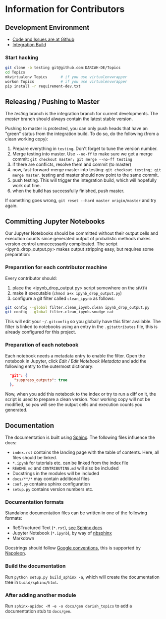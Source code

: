 # Information for Contributors

## Development Environment

* [Code and Issues are at Github](http://github.com/DARIAH-DE/Topics)
* [Integration Build](http://dev.digital-humanities.de/ci/jobs/DARIAH-Topics)

### Start hacking

```bash
git clone -b testing git@github.com:DARIAH-DE/Topics
cd Topics
mkvirtualenv Topics      # if you use virtualenvwrapper
workon Topics            # if you use virtualenvwrapper
pip install -r requirement-dev.txt
```

## Releasing / Pushing to Master

The _testing_ branch is the integration branch for current developments. The _master_ branch should always contain the latest stable version. 

Pushing to master is protected, you can only push heads that have an "green" status from the integration build. To do so, do the following (from a clean working copy):

1. Prepare everything in `testing`. Don't forget to tune the version number.
2. Merge testing into master. Use `--no-ff` to make sure we get a merge commit: `git checkout master; git merge --no-ff testing`
3. if there are conflicts, resolve them and commit (to master)
4. now, fast-forward-merge master into testing: `git checkout testing; git merge master`. testing and master should now point to the same commit.
5. push testing. This will trigger the integration build, which will hopefully work out fine.
6. when the build has successfully finished, push master.

If something goes wrong, `git reset --hard master origin/master` and try again.

## Committing Jupyter Notebooks

Our Jupyter Notebooks should be committed without their output cells and execution counts since generated output of
probalistic methods makes version control unneccessarily complicated. The script <ipynb_drop_output.py> makes output
stripping easy, but requires some preparation:

### Preparation for each contributor machine

Every contributor should:

1. place the <ipynb_drop_output.py> script somewhere on the `$PATH`
2. make it executable (`chmod a+x ipynb_drop_output.py`)
3. configure a git filter called `clean_ipynb` as follows:

```bash
git config --global filter.clean_ipynb.clean ipynb_drop_output.py
git config --global filter.clean_ipynb.smudge cat
```

This will edit your `~/.gitconfig` so you globally have this filter available. The filter is linked to notebooks using
an entry in the `.gitattributes` file, this is already configured for this project.

### Preparation of each notebook

Each notebook needs a metadata entry to enable the filter. Open the notebook in Jupyter, click _Edit / Edit Notebook Metadata_
and add the following entry to the outermost dictionary:

```json
  "git": {
    "suppress_outputs": true
  },
```

Now, when you add this notebook to the index or try to run a diff on it, the script is used to prepare a clean version.
Your working copy will not be modified, so _you_ will see the output cells and execution counts you generated.

## Documentation

The documentation is built using [Sphinx](http://www.sphinx-doc.org/). 
The following files influence the docs:

* ``index.rst`` contains the landing page with the table of contents. Here, all files should be linked.
* ``*.ipynb`` for tutorials etc. can be linked from the index file
* ``README.md`` and ``CONTRIBUTING.md`` will also be included
* Docstrings in the modules will be included
* ``docs/**/*`` may contain additional files
* ``conf.py`` contains sphinx configuration
* ``setup.py`` contains version numbers etc.

### Documentation formats

Standalone documentation files can be written in one of the following formats:

* ReSTructured Text (`*.rst`), [see Sphinx docs](http://www.sphinx-doc.org/en/stable/rest.html)
* Jupyter Notebook (`*.ipynb`), by way of [nbsphinx](https://nbsphinx.readthedocs.io/)
* Markdown

Docstrings should follow [Google conventions](http://google.github.io/styleguide/pyguide.html?showone=Comments#Comments), this is supported by [Napoleon](http://www.sphinx-doc.org/en/stable/ext/napoleon.html).

### Build the documentation

Run `python setup.py build_sphinx -a`, which will create the documentation tree in `build/sphinx/html`.

### After adding another module

Run `sphinx-apidoc -M -e -o docs/gen dariah_topics` to add a documentation stub to `docs/gen`. 
